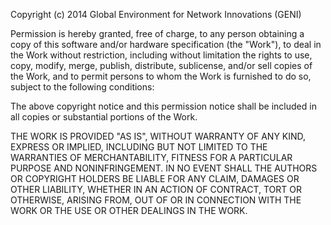 Copyright (c) 2014 Global Environment for Network Innovations (GENI)
 
Permission is hereby granted, free of charge, to any person obtaining a copy of this software 
and/or hardware specification (the "Work"), to deal in the Work without restriction, including 
without limitation the rights to use, copy, modify, merge, publish, distribute, sublicense, and/or 
sell copies of the Work, and to permit persons to whom the Work is furnished to do so, subject to 
the following conditions: 
 
The above copyright notice and this permission notice shall be included in all copies or 
substantial portions of the Work. 
 
THE WORK IS PROVIDED "AS IS", WITHOUT WARRANTY OF ANY KIND, EXPRESS 
OR IMPLIED, INCLUDING BUT NOT LIMITED TO THE WARRANTIES OF 
MERCHANTABILITY, FITNESS FOR A PARTICULAR PURPOSE AND 
NONINFRINGEMENT. IN NO EVENT SHALL THE AUTHORS OR COPYRIGHT 
HOLDERS BE LIABLE FOR ANY CLAIM, DAMAGES OR OTHER LIABILITY, 
WHETHER IN AN ACTION OF CONTRACT, TORT OR OTHERWISE, ARISING FROM, 
OUT OF OR IN CONNECTION WITH THE WORK OR THE USE OR OTHER DEALINGS 
IN THE WORK.
